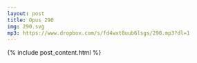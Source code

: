 ```yaml
---
layout: post
title: Opus 290
img: 290.svg
mp3: https://www.dropbox.com/s/fd4wxt8uub6lsgs/290.mp3?dl=1
---
```


{% include post_content.html %}
